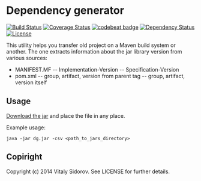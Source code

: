 # Dependency generator

[![Build Status](https://travis-ci.org/sidvi1/dependency-generator.svg?branch=master)](https://travis-ci.org/sidvi1/dependency-generator)
[![Coverage Status](https://coveralls.io/repos/github/sidvi1/dependency-generator/badge.svg?branch=)](https://coveralls.io/github/sidvi1/dependency-generator?branch=)
[![codebeat badge](https://codebeat.co/badges/636bc418-d43c-439a-8310-2856c9f87f22)](https://codebeat.co/projects/github-com-sidvi1-dependency-generator)
[![Dependency Status](https://www.versioneye.com/user/projects/57af7ebbd6720e004522ab08/badge.svg?style=flat-square)](https://www.versioneye.com/user/projects/57af7ebbd6720e004522ab08)
[![License](http://img.shields.io/:license-mit-blue.svg)](http://badges.mit-license.org)

This utility helps you transfer old project on a Maven build system or another.
The one extracts information about the jar library version from various sources:
- MANIFEST.MF
-- Implementation-Version
-- Specification-Version
- pom.xml
-- group, artifact, version from parent tag
-- group, artifact, version itself

Usage
-----
[Download the jar](https://github.com/sidvi1/dependency-generator/releases)
and place the file in any place.

Example usage: 
```
java -jar dg.jar -csv <path_to_jars_directory>
```

Copiright
------
Copyright (c) 2014 Vitaly Sidorov. See LICENSE for further details.